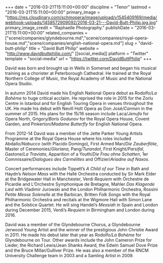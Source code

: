 +++
date = "2016-03-21T15:11:00+00:00"
discipline = "Tenor"
lastmod = "2016-03-21T15:11:00+00:00"
primary_image = "https://res.cloudinary.com/schmopera/image/upload/v1545409169/media/webhook-uploads/1458572909092/2016-03-21---David-Butt-Philip.jpg.jpg"
primary_image_credit = "Raphaelle Photography."
publishDate = "2016-03-21T15:11:00+00:00"
related_companies = ["scene/companies/glyndebourne.md","scene/companies/royal-opera-house.md","scene/companies/english-national-opera.md"]
slug = "david-butt-philip"
title = "David Butt Philip"
website = "http://www.davidbuttphilip.com/"
[[social_media]]
platform = "Twitter"
template = "social-media"
url = "https://twitter.com/DavidButtPhilip"
+++

David was born and brought up in Wells in Somerset and began his musical training as a chorister at Peterborough Cathedral. He trained at the Royal Northern College of Music, the Royal Academy of Music and the National Opera Studio.

In autumn 2014 David made his English National Opera debut as Rodolfo/*La Bohème* to huge critical acclaim. He reprised the role in 2015 for the Zorlu Centre in Istanbul and for English Touring Opera in venues throughout the UK.  He made his debut with Nevill Holt Opera as Don José/*Carmen* in the summer of 2015.  His plans for the 15/16 season include Laca/*Jenufa* for Opera North, Grigory/*Boris Godunov* for the Royal Opera House, Covent Garden, and Pinkerton/*Madame Butterfly* for English National Opera.

From 2012-14 David was a member of the Jette Parker Young Artists Programme at the Royal Opera House where his roles included Abdallo/*Nabucco* (with Placido Domingo), First Armed Man/*Die Zauberflöte*, Master of Ceremonies/*Gloriana*, Pang/*Turandot*, First Knight/*Parsifal*, Gastone/*La Traviata*, Apparition of a Youth/*Die Frau ohne Schatten*, 1er Commissaire/*Dialogues des Carmélites* and Offizier/*Ariadne auf Naxos*.

Concert performances include Tippett’s *A Child of our Time* in Bath and Haydn’s *Nelson Mass* with the Hallé Orchestra conducted by Sir Mark Elder at the Bridgewater Hall in Manchester, Verdi *Requiem* with Orchestre de Picardie and L’Orchestre Symphonique de Bretagne, Mahler *Das Klagende Lied* with Vladimir Jurowski and the London Philharmonic Orchestra, Rossini *Petite Messe Solenelle* at the Barbican, Britten *Folk Songs* with the Royal Philharmonic Orchestra and recitals at the Wigmore Hall with Simon Lane and the Solstice Quartet.  He will sing Handel’s *Messiah* in Spain and London during December 2015, Verdi’s *Requiem* in Birmingham and London during 2016.

David was a member of the Glyndebourne Chorus, a Glyndebourne Jerwood Young Artist and the winner of the prestigious John Christie Award in 2011. He made his debut later that year as Rodolfo/*La Bohème* for Glyndebourne on Tour. Other awards include the John Cameron Prize for Lieder, the Richard Lewis/Jean Shanks Award, the Edwin Samuel Dove Prize and the Bruce Millar/Gulliver Prize. He was also a member of the RNCM University Challenge team in 2003 and a Samling Artist in 2009. 
